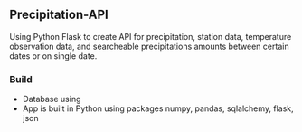 ## Precipitation-API

Using Python Flask to create API for precipitation, station data, temperature observation data, and searcheable precipitations amounts between certain dates or on single date.

### Build

- Database using
- App is built in Python using packages numpy, pandas, sqlalchemy, flask, json

